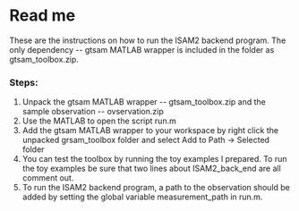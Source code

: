 # Read me

These are the instructions on how to run the ISAM2 backend program. 
The only dependency -- gtsam MATLAB wrapper is included in the folder as gtsam_toolbox.zip. 

### Steps:
1. Unpack the gtsam MATLAB wrapper -- gtsam_toolbox.zip and the sample observation -- ovservation.zip
2. Use the MATLAB to open the script run.m
3. Add the gtsam MATLAB wrapper to your workspace by right click the unpacked grsam_toolbox folder and select Add to Path -> Selected folder
4. You can test the toolbox by running the toy examples I prepared. To run the toy examples be sure that two lines about ISAM2_back_end are all comment out. 
5. To run the ISAM2 backend program, a path to the observation should be added by setting the global variable measurement_path in run.m.
